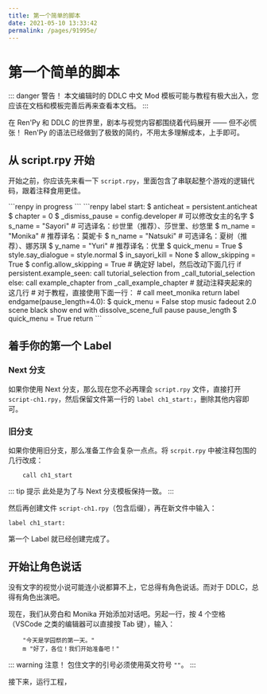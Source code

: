 ```yaml
---
title: 第一个简单的脚本
date: 2021-05-10 13:33:42
permalink: /pages/91995e/
---
```


# 第一个简单的脚本

::: danger 警告！
本文编辑时的 DDLC 中文 Mod 模板可能与教程有极大出入，您应该在文档和模板完善后再来查看本文档。
:::

在 Ren'Py 和 DDLC 的世界里，剧本与视觉内容都围绕着代码展开 —— 但不必慌张！ Ren'Py 的语法已经做到了极致的简约，不用太多理解成本，上手即可。

## 从 script.rpy 开始
开始之前，你应该先来看一下 `script.rpy`，里面包含了串联起整个游戏的逻辑代码，跟着注释食用更佳。

<code-group>
  <code-block title="Next 分支（待补充）" active>
  ```renpy
  in progress
  ```
  </code-block>

  <code-block title="旧分支">
  ```renpy
  label start:
      $ anticheat = persistent.anticheat
      $ chapter = 0
      $ _dismiss_pause = config.developer
      # 可以修改女主的名字
      $ s_name = "Sayori" # 可选译名：纱世里（推荐）、莎世里、纱悠里
      $ m_name = "Monika" # 推荐译名：莫妮卡
      $ n_name = "Natsuki" # 可选译名：夏树（推荐）、娜苏琪
      $ y_name = "Yuri" # 推荐译名：优里
      $ quick_menu = True
      $ style.say_dialogue = style.normal
      $ in_sayori_kill = None
      $ allow_skipping = True
      $ config.allow_skipping = True
      # 确定好 label，然后改动下面几行
      if persistent.example_seen:
          call tutorial_selection from _call_tutorial_selection
      else:
          call example_chapter from _call_example_chapter
      # 就动注释夹起来的这几行
      # 对于教程，直接使用下面一行：
      # call meet_monika
      return
  label endgame(pause_length=4.0):
      $ quick_menu = False
      stop music fadeout 2.0
      scene black
      show end
      with dissolve_scene_full
      pause pause_length
      $ quick_menu = True
      return
  ```
  </code-block>
</code-group>

## 着手你的第一个 Label

### Next 分支

如果你使用 Next 分支，那么现在您不必再理会 `script.rpy` 文件，直接打开 `script-ch1.rpy`，然后保留文件第一行的 `label ch1_start:`，删除其他内容即可。

### 旧分支
如果你使用旧分支，那么准备工作会复杂一点点。将 `scrpit.rpy` 中被注释包围的几行改成：

```renpy
    call ch1_start
```

::: tip 提示
此处是为了与 Next 分支模板保持一致。
:::

然后再创建文件 `script-ch1.rpy`（包含后缀），再在新文件中输入：

```renpy
label ch1_start:
```

第一个 Label 就已经创建完成了。

## 开始让角色说话

没有文字的视觉小说可能连小说都算不上，它总得有角色说话。而对于 DDLC，总得有角色出演吧。

现在，我们从旁白和 Monika 开始添加对话吧。另起一行，按 4 个空格（VSCode 之类的编辑器可以直接按 Tab 键），输入：

```renpy
    "今天是学园祭的第一天。"
    m "好了，各位！我们开始准备吧！"
```

::: warning 注意！
包住文字的引号必须使用英文符号 `""`。
:::

接下来，运行工程，